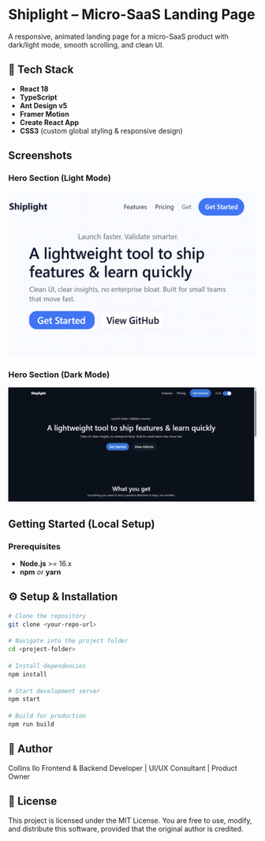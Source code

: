 # Shiplight – Micro-SaaS Landing Page

A responsive, animated landing page for a micro-SaaS product with dark/light mode, smooth scrolling, and clean UI.

## 🧱 Tech Stack
- **React 18**
- **TypeScript**
- **Ant Design v5**
- **Framer Motion**
- **Create React App**
- **CSS3** (custom global styling & responsive design)

## Screenshots

### Hero Section (Light Mode)
![Hero Section Screenshot](sreenshots/hero_light.png)

### Hero Section (Dark Mode)
![Hero Section Screenshot](sreenshots/hero_dark.png)

## Getting Started (Local Setup)

### Prerequisites
- **Node.js** >= 16.x
- **npm** or **yarn**

## ⚙️ Setup & Installation

```bash
# Clone the repository
git clone <your-repo-url>

# Navigate into the project folder
cd <project-folder>

# Install dependencies
npm install

# Start development server
npm start

# Build for production
npm run build
```

## 👤 Author
Collins Ilo
Frontend & Backend Developer | UI/UX Consultant | Product Owner

## 📜 License
This project is licensed under the MIT License.
You are free to use, modify, and distribute this software, provided that the original author is credited.
